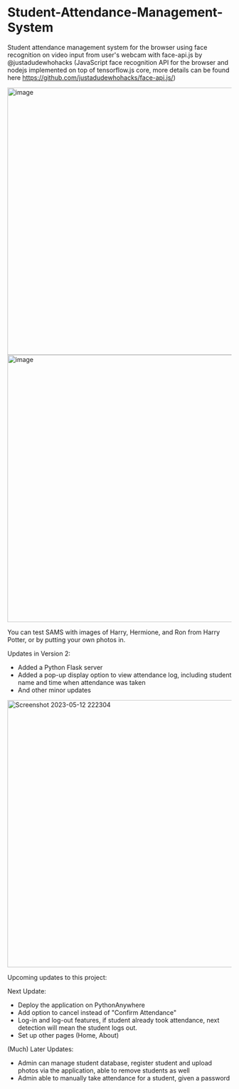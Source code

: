 # Student-Attendance-Management-System
Student attendance management system for the browser using face recognition on video input from user's webcam with face-api.js by @justadudewhohacks (JavaScript face recognition API for the browser and nodejs implemented on top of tensorflow.js core, more details can be found here https://github.com/justadudewhohacks/face-api.js/)

<img width="600" alt="image" src="https://user-images.githubusercontent.com/85361959/226543990-f04b578d-fced-4e5c-b1d4-e00a9e55791e.png">
<img width="600" alt="image" src="https://user-images.githubusercontent.com/85361959/226542549-4e4ff4ef-9ccc-43b6-8936-d2a3adf6b77f.png">

You can test SAMS with images of Harry, Hermione, and Ron from Harry Potter, or by putting your own photos in.

Updates in Version 2:

- Added a Python Flask server
- Added a pop-up display option to view attendance log, including student name and time when attendance was taken
- And other minor updates

<img width="600" alt="Screenshot 2023-05-12 222304" src="https://github.com/SpicyChickenNoodleSoup/Student-Attendance-Management-System/assets/85361959/e175cb50-801b-49b9-9477-febbde47192c">

Upcoming updates to this project:

Next Update:

- Deploy the application on PythonAnywhere
- Add option to cancel instead of "Confirm Attendance"
- Log-in and log-out features, if student already took attendance, next detection will mean the student logs out.
- Set up other pages (Home, About)

(Much) Later Updates:
- Admin can manage student database, register student and upload photos via the application, able to remove students as well
- Admin able to manually take attendance for a student, given a password


